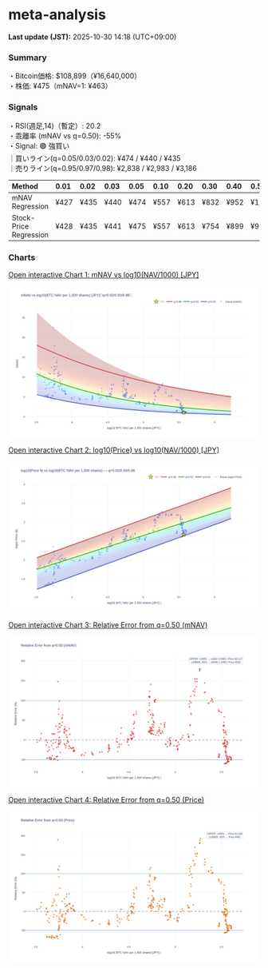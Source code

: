 # meta-analysis


<!--REPORT:START-->
**Last update (JST):** 2025-10-30 14:18 (UTC+09:00)

### Summary
・Bitcoin価格: $108,899（¥16,640,000）  
・株価: ¥475（mNAV=1: ¥463）

### Signals
・RSI(週足,14)（暫定）: 20.2  
・乖離率 (mNAV vs q=0.50): -55%  
・Signal: 🟣 強買い  
｜買いライン(q=0.05/0.03/0.02): ¥474 / ¥440 / ¥435  
｜売りライン(q=0.95/0.97/0.98): ¥2,838 / ¥2,983 / ¥3,186

| Method                 | 0.01   | 0.02   | 0.03   | 0.05   | 0.10   | 0.20   | 0.30   | 0.40   | 0.50   | 0.60   | 0.70   | 0.80   | 0.90   | 0.95   | 0.97   | 0.98   | 0.99   |
|:-----------------------|:-------|:-------|:-------|:-------|:-------|:-------|:-------|:-------|:-------|:-------|:-------|:-------|:-------|:-------|:-------|:-------|:-------|
| mNAV Regression        | ¥427   | ¥435   | ¥440   | ¥474   | ¥557   | ¥613   | ¥832   | ¥952   | ¥1,063 | ¥1,304 | ¥1,434 | ¥1,838 | ¥2,537 | ¥2,838 | ¥2,983 | ¥3,186 | ¥3,188 |
| Stock-Price Regression | ¥428   | ¥435   | ¥441   | ¥475   | ¥557   | ¥613   | ¥754   | ¥899   | ¥973   | ¥1,145 | ¥1,321 | ¥1,776 | ¥2,296 | ¥2,509 | ¥2,625 | ¥2,880 | ¥2,899 |

### Charts
[Open interactive Chart 1: mNAV vs log10(NAV/1000) [JPY]](https://tkzm240.github.io/meta-analysis/fig1.html)

![fig1](assets/fig1.png)

[Open interactive Chart 2: log10(Price) vs log10(NAV/1000) [JPY]](https://tkzm240.github.io/meta-analysis/fig2.html)

![fig2](assets/fig2.png)

[Open interactive Chart 3: Relative Error from q=0.50 (mNAV)](https://tkzm240.github.io/meta-analysis/fig3.html)

![fig3](assets/fig3.png)

[Open interactive Chart 4: Relative Error from q=0.50 (Price)](https://tkzm240.github.io/meta-analysis/fig4.html)

![fig4](assets/fig4.png)
<!--REPORT:END-->
